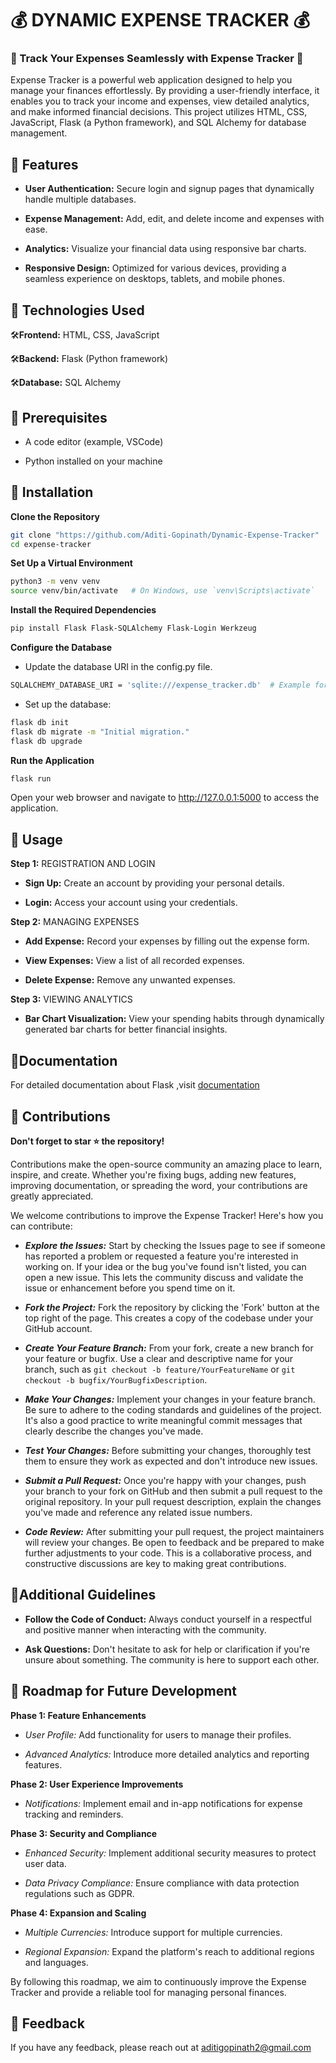 
# 💰 DYNAMIC EXPENSE TRACKER 💰 
### 💸 Track Your Expenses Seamlessly with Expense Tracker 💸
Expense Tracker is a powerful web application designed to help you manage your finances effortlessly. By providing a user-friendly interface, it enables you to track your income and expenses, view detailed analytics, and make informed financial decisions.
This project utilizes HTML, CSS, JavaScript, Flask (a Python framework), and SQL Alchemy for database management.

## 📌 Features
- **User Authentication:** Secure login and signup pages that dynamically handle multiple databases.

-  **Expense Management:** Add, edit, and delete income and expenses with ease.

-  **Analytics:** Visualize your financial data using responsive bar charts.

- **Responsive Design:** Optimized for various devices, providing a seamless experience on desktops, tablets, and mobile phones.

## 📌 Technologies Used

🛠️**Frontend:** HTML, CSS, JavaScript

🛠️**Backend:** Flask (Python framework)

🛠️**Database:** SQL Alchemy

## 📌 Prerequisites

- A code editor (example, VSCode)

- Python installed on your machine

## 📌 Installation

**Clone the Repository**

```bash
git clone "https://github.com/Aditi-Gopinath/Dynamic-Expense-Tracker"
cd expense-tracker
```

**Set Up a Virtual Environment**
```bash
python3 -m venv venv
source venv/bin/activate   # On Windows, use `venv\Scripts\activate`
```
**Install the Required Dependencies**
```bash
pip install Flask Flask-SQLAlchemy Flask-Login Werkzeug
```
**Configure the Database**
-	Update the database URI in the config.py file.
```bash
SQLALCHEMY_DATABASE_URI = 'sqlite:///expense_tracker.db'  # Example for SQLite
```

-	Set up the database:
```bash
flask db init
flask db migrate -m "Initial migration."
flask db upgrade
```
**Run the Application**
```bash
flask run
```
Open your web browser and navigate to http://127.0.0.1:5000 to access the application.

## 📌 Usage

**Step 1:** REGISTRATION AND LOGIN

- **Sign Up:** Create an account by providing your personal details.

- **Login:** Access your account using your credentials.

**Step 2:** MANAGING EXPENSES

- **Add Expense:** Record your expenses by filling out the expense form.

- **View Expenses:** View a list of all recorded expenses.

- **Delete Expense:** Remove any unwanted expenses.

**Step 3:** VIEWING ANALYTICS

- **Bar Chart Visualization:** View your spending habits through dynamically generated bar charts for better financial insights.


## 📌Documentation

For detailed documentation about Flask ,visit 
[documentation](https://flask.palletsprojects.com/en/3.0.x/)


## 📌 Contributions

**Don't forget to star ⭐ the repository!**

Contributions make the open-source community an amazing place to learn, inspire, and create. Whether you're fixing bugs, adding new features, improving documentation, or spreading the word, your contributions are greatly appreciated.

We welcome contributions to improve the Expense Tracker! Here's how you can contribute:

- **_Explore the Issues:_** Start by checking the Issues page to see if someone has reported a problem or requested a feature you're interested in working on. If your idea or the bug you've found isn't listed, you can open a new issue. This lets the community discuss and validate the issue or enhancement before you spend time on it.

- **_Fork the Project:_** Fork the repository by clicking the 'Fork' button at the top right of the page. This creates a copy of the codebase under your GitHub account.

- **_Create Your Feature Branch:_** From your fork, create a new branch for your feature or bugfix. Use a clear and descriptive name for your branch, such as `git checkout -b feature/YourFeatureName` or `git checkout -b bugfix/YourBugfixDescription`.

- **_Make Your Changes:_** Implement your changes in your feature branch. Be sure to adhere to the coding standards and guidelines of the project. It's also a good practice to write meaningful commit messages that clearly describe the changes you've made.

- **_Test Your Changes:_** Before submitting your changes, thoroughly test them to ensure they work as expected and don't introduce new issues.

- **_Submit a Pull Request:_** Once you're happy with your changes, push your branch to your fork on GitHub and then submit a pull request to the original repository. In your pull request description, explain the changes you've made and reference any related issue numbers.

- **_Code Review:_** After submitting your pull request, the project maintainers will review your changes. Be open to feedback and be prepared to make further adjustments to your code. This is a collaborative process, and constructive discussions are key to making great contributions.


## 📌Additional Guidelines

- **Follow the Code of Conduct:** Always conduct yourself in a respectful and positive manner when interacting with the community.

- **Ask Questions:** Don't hesitate to ask for help or clarification if you're unsure about something. The community is here to support each other.

## 📌 Roadmap for Future Development

**Phase 1: Feature Enhancements**

- _User Profile:_ Add functionality for users to manage their profiles.

- _Advanced Analytics:_ Introduce more detailed analytics and reporting features.

**Phase 2: User Experience Improvements**

- _Notifications:_ Implement email and in-app notifications for expense tracking and reminders.

**Phase 3: Security and Compliance**

- _Enhanced Security:_ Implement additional security measures to protect user data.

- _Data Privacy Compliance:_ Ensure compliance with data protection regulations such as GDPR.

**Phase 4: Expansion and Scaling**

- _Multiple Currencies:_ Introduce support for multiple currencies.

- _Regional Expansion:_ Expand the platform's reach to additional regions and languages.


By following this roadmap, we aim to continuously improve the Expense Tracker and provide a reliable tool for managing personal finances.


## 📌 Feedback

If you have any feedback, please reach out at aditigopinath2@gmail.com
